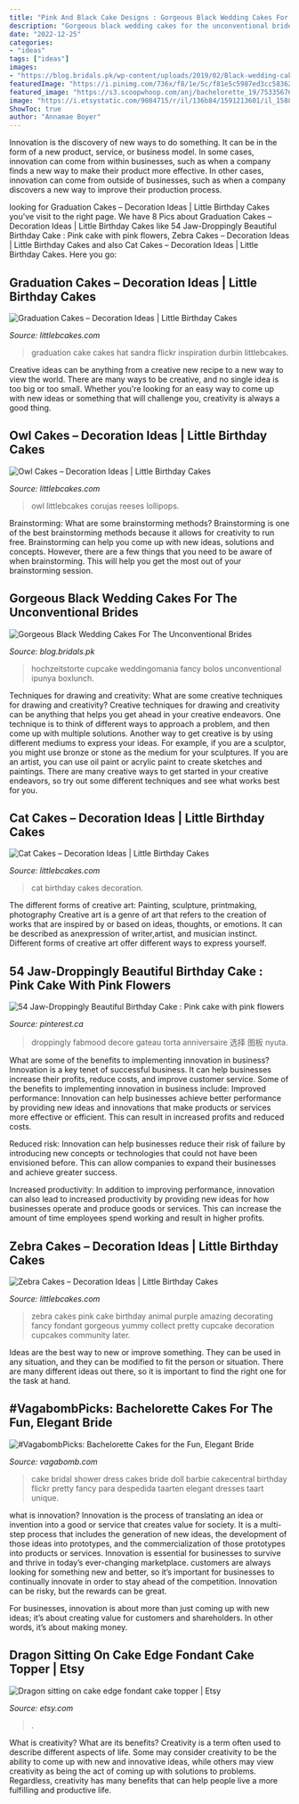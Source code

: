 ```yaml
---
title: "Pink And Black Cake Designs : Gorgeous Black Wedding Cakes For The Unconventional Brides"
description: "Gorgeous black wedding cakes for the unconventional brides"
date: "2022-12-25"
categories:
- "ideas"
tags: ["ideas"]
images:
- "https://blog.bridals.pk/wp-content/uploads/2019/02/Black-wedding-cake-7-min.jpg"
featuredImage: "https://i.pinimg.com/736x/f8/1e/5c/f81e5c5987ed3cc583623a497eeb9b7c.jpg"
featured_image: "https://s3.scoopwhoop.com/anj/bachelorette_19/75335676.jpg"
image: "https://i.etsystatic.com/9084715/r/il/136b84/1591213601/il_1588xN.1591213601_5cc8.jpg"
ShowToc: true
author: "Annamae Boyer"
---
```



Innovation is the discovery of new ways to do something. It can be in the form of a new product, service, or business model. In some cases, innovation can come from within businesses, such as when a company finds a new way to make their product more effective. In other cases, innovation can come from outside of businesses, such as when a company discovers a new way to improve their production process.

	

		
looking for Graduation Cakes – Decoration Ideas | Little Birthday Cakes you've visit to the right page. We have 8 Pics about Graduation Cakes – Decoration Ideas | Little Birthday Cakes like 54 Jaw-Droppingly Beautiful Birthday Cake : Pink cake with pink flowers, Zebra Cakes – Decoration Ideas | Little Birthday Cakes and also Cat Cakes – Decoration Ideas | Little Birthday Cakes. Here you go:
		
    
## Graduation Cakes – Decoration Ideas | Little Birthday Cakes

<img loading=lazy src="https://www.littlebcakes.com/wp-content/uploads/2013/08/Graduation-Hat-Cake.jpg" onerror="this.onerror=null;this.src='https://tse1.mm.bing.net/th?id=OIP.jgM4365AVLlNKLt9IofPbAHaJ4&amp;pid=15.1';" alt="Graduation Cakes – Decoration Ideas | Little Birthday Cakes">

_Source: littlebcakes.com_

>graduation cake cakes hat sandra flickr inspiration durbin littlebcakes. 

	

Creative ideas can be anything from a creative new recipe to a new way to view the world. There are many ways to be creative, and no single idea is too big or too small. Whether you're looking for an easy way to come up with new ideas or something that will challenge you, creativity is always a good thing.

    
## Owl Cakes – Decoration Ideas | Little Birthday Cakes

<img loading=lazy src="https://www.littlebcakes.com/wp-content/uploads/2013/08/Owl-Cake.jpg" onerror="this.onerror=null;this.src='https://tse4.mm.bing.net/th?id=OIP.6IdV8pdrVxJzygIPgxPetwHaJ9&amp;pid=15.1';" alt="Owl Cakes – Decoration Ideas | Little Birthday Cakes">

_Source: littlebcakes.com_

>owl littlebcakes corujas reeses lollipops. 

	

Brainstorming: What are some brainstorming methods?
Brainstorming is one of the best brainstorming methods because it allows for creativity to run free. Brainstorming can help you come up with new ideas, solutions and concepts. However, there are a few things that you need to be aware of when brainstorming. This will help you get the most out of your brainstorming session.

    
## Gorgeous Black Wedding Cakes For The Unconventional Brides

<img loading=lazy src="https://blog.bridals.pk/wp-content/uploads/2019/02/Black-wedding-cake-7-min.jpg" onerror="this.onerror=null;this.src='https://tse1.mm.bing.net/th?id=OIP.FnIHnBkHTTa3haMXAUYyvAHaKO&amp;pid=15.1';" alt="Gorgeous Black Wedding Cakes For The Unconventional Brides">

_Source: blog.bridals.pk_

>hochzeitstorte cupcake weddingomania fancy bolos unconventional ipunya boxlunch. 

	

Techniques for drawing and creativity: What are some creative techniques for drawing and creativity?
Creative techniques for drawing and creativity can be anything that helps you get ahead in your creative endeavors. One technique is to think of different ways to approach a problem, and then come up with multiple solutions. Another way to get creative is by using different mediums to express your ideas. For example, if you are a sculptor, you might use bronze or stone as the medium for your sculptures. If you are an artist, you can use oil paint or acrylic paint to create sketches and paintings. There are many creative ways to get started in your creative endeavors, so try out some different techniques and see what works best for you.

    
## Cat Cakes – Decoration Ideas | Little Birthday Cakes

<img loading=lazy src="http://www.littlebcakes.com/wp-content/uploads/2014/01/Cat-Birthday-Cakes-Pictures-768x1024.jpg" onerror="this.onerror=null;this.src='https://tse4.mm.bing.net/th?id=OIP.DtKoUJYBVFrINkH6MsDqZAHaJ4&amp;pid=15.1';" alt="Cat Cakes – Decoration Ideas | Little Birthday Cakes">

_Source: littlebcakes.com_

>cat birthday cakes decoration. 

	

The different forms of creative art: Painting, sculpture, printmaking, photography
Creative art is a genre of art that refers to the creation of works that are inspired by or based on ideas, thoughts, or emotions. It can be described as anexpression of writer,artist, and musician instinct. Different forms of creative art offer different ways to express yourself.

    
## 54 Jaw-Droppingly Beautiful Birthday Cake : Pink Cake With Pink Flowers

<img loading=lazy src="https://i.pinimg.com/736x/f8/1e/5c/f81e5c5987ed3cc583623a497eeb9b7c.jpg" onerror="this.onerror=null;this.src='https://tse4.mm.bing.net/th?id=OIP.MR-R0Ng7P1FLeaQ_W-59KAHaLX&amp;pid=15.1';" alt="54 Jaw-Droppingly Beautiful Birthday Cake : Pink cake with pink flowers">

_Source: pinterest.ca_

>droppingly fabmood decore gateau torta anniversaire 选择 图板 nyuta. 

	

What are some of the benefits to implementing innovation in business?
Innovation is a key tenet of successful business. It can help businesses increase their profits, reduce costs, and improve customer service. Some of the benefits to implementing innovation in business include: 
Improved performance: Innovation can help businesses achieve better performance by providing new ideas and innovations that make products or services more effective or efficient. This can result in increased profits and reduced costs. 

Reduced risk: Innovation can help businesses reduce their risk of failure by introducing new concepts or technologies that could not have been envisioned before. This can allow companies to expand their businesses and achieve greater success. 

Increased productivity: In addition to improving performance, innovation can also lead to increased productivity by providing new ideas for how businesses operate and produce goods or services. This can increase the amount of time employees spend working and result in higher profits.

    
## Zebra Cakes – Decoration Ideas | Little Birthday Cakes

<img loading=lazy src="http://www.littlebcakes.com/wp-content/uploads/2014/01/Zebra-Cakes.jpg" onerror="this.onerror=null;this.src='https://tse1.mm.bing.net/th?id=OIP.bOYdTlPswoIp9XAWekhw8AHaLm&amp;pid=15.1';" alt="Zebra Cakes – Decoration Ideas | Little Birthday Cakes">

_Source: littlebcakes.com_

>zebra cakes pink cake birthday animal purple amazing decorating fancy fondant gorgeous yummy collect pretty cupcake decoration cupcakes community later. 

	

Ideas are the best way to new or improve something. They can be used in any situation, and they can be modified to fit the person or situation. There are many different ideas out there, so it is important to find the right one for the task at hand.

    
## #VagabombPicks: Bachelorette Cakes For The Fun, Elegant Bride

<img loading=lazy src="https://s3.scoopwhoop.com/anj/bachelorette_19/75335676.jpg" onerror="this.onerror=null;this.src='https://tse4.mm.bing.net/th?id=OIP.uhJ3wxtlSIAHuUMPj4rM5AHaLW&amp;pid=15.1';" alt="#VagabombPicks: Bachelorette Cakes for the Fun, Elegant Bride">

_Source: vagabomb.com_

>cake bridal shower dress cakes bride doll barbie cakecentral birthday flickr pretty fancy para despedida taarten elegant dresses taart unique. 

	

what is innovation?
Innovation is the process of translating an idea or invention into a good or service that creates value for society. It is a multi-step process that includes the generation of new ideas, the development of those ideas into prototypes, and the commercialization of those prototypes into products or services.
Innovation is essential for businesses to survive and thrive in today’s ever-changing marketplace. customers are always looking for something new and better, so it’s important for businesses to continually innovate in order to stay ahead of the competition. Innovation can be risky, but the rewards can be great.

For businesses, innovation is about more than just coming up with new ideas; it’s about creating value for customers and shareholders. In other words, it’s about making money.

    
## Dragon Sitting On Cake Edge Fondant Cake Topper | Etsy

<img loading=lazy src="https://i.etsystatic.com/9084715/r/il/136b84/1591213601/il_1588xN.1591213601_5cc8.jpg" onerror="this.onerror=null;this.src='https://tse1.mm.bing.net/th?id=OIP.cVYxiYR5YpnTtKHXEz5gwQHaJ3&amp;pid=15.1';" alt="Dragon sitting on cake edge fondant cake topper | Etsy">

_Source: etsy.com_

>. 

	

What is creativity? What are its benefits?
Creativity is a term often used to describe different aspects of life. Some may consider creativity to be the ability to come up with new and innovative ideas, while others may view creativity as being the act of coming up with solutions to problems. Regardless, creativity has many benefits that can help people live a more fulfilling and productive life.

